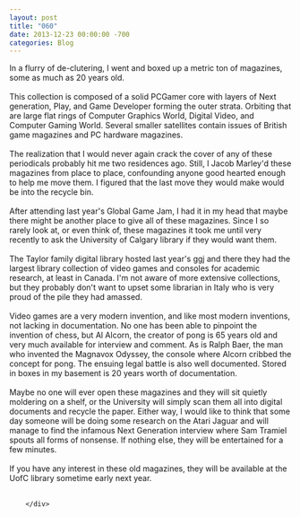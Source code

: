 ```yaml
---
layout: post
title: "060"
date: 2013-12-23 00:00:00 -700
categories: Blog
---
```


<div class="blog-content">
				<div class="paragraph" style="text-align:left;">In a flurry of de-clutering, I went and boxed up a metric ton of magazines, some as much as 20 years old. <br><span style=""></span><br><span style=""></span>This collection is composed of a solid PCGamer core with layers of Next generation, Play, and Game Developer forming the outer strata. Orbiting that are large flat rings of Computer Graphics World, Digital Video, and Computer Gaming World. Several smaller satellites contain issues of British game magazines and PC hardware magazines. <br><span style=""></span><br><span style=""></span>The realization that I would never again crack the cover of any of these periodicals probably hit me two residences ago. Still, I Jacob Marley'd these magazines from place to place, confounding anyone good hearted enough to help me move them. I figured that the last move they would make would be into the recycle bin.<br><span style=""></span><br><span style=""></span>After attending last year's Global Game Jam, I had it in my head that maybe there might be another place to give all of these magazines. Since I so rarely look at, or even think of, these magazines it took me until very recently to ask the University of Calgary library if they would want them. <br><span style=""></span><br><span style=""></span>The Taylor family digital library hosted last year's ggj and there they had the largest library collection of video games and consoles for academic research, at least in Canada. I'm not aware of more extensive collections, but they probably don't want to upset some librarian in Italy who is very proud of the pile they had amassed. <br><span style=""></span><br><span style=""></span>Video games are a very modern invention, and like most modern inventions, not lacking in documentation. No one has been able to pinpoint the invention of chess, but Al Alcorn, the creator of pong is 65 years old and very much available for interview and comment. As is Ralph Baer, the man who invented the Magnavox Odyssey, the console where Alcorn cribbed the concept for pong. The ensuing legal battle is also well documented. Stored in boxes in my basement is 20 years worth of documentation. <br><span style=""></span><br><span style=""></span>Maybe no one will ever open these magazines and they will sit quietly moldering on a shelf, or the University will simply scan them all into digital documents and recycle the paper. Either way, I would like to think that some day someone will be doing some research on the Atari Jaguar and will manage to find the infamous Next Generation interview where Sam Tramiel spouts all forms of nonsense. If nothing else, they will be entertained for a few minutes. <br><span style=""></span><br><span style=""></span>If you have any interest in these old magazines, they will be available at the UofC library sometime early next year. <br><br></div>

		</div>
        
